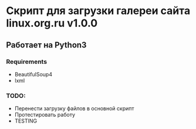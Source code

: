 # Cкрипт для загрузки галереи сайта linux.org.ru v1.0.0

## Работает на Python3

### Requirements

* BeautifulSoup4
* lxml

### TODO:

* Перенести загрузку файлов в основной скрипт
* Протестировать работу
* TESTING
